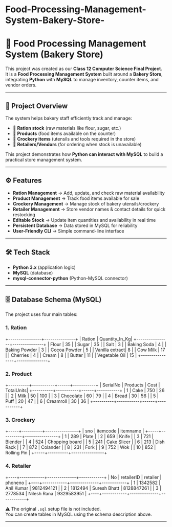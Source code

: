 # Food-Processing-Management-System-Bakery-Store-

# 🍞 Food Processing Management System (Bakery Store)

This project was created as our **Class 12 Computer Science Final Project**.  
It is a **Food Processing Management System** built around a **Bakery Store**, integrating **Python** with **MySQL** to manage inventory, counter items, and vendor orders.

---

## 📌 Project Overview
The system helps bakery staff efficiently track and manage:
- 🥖 **Ration stock** (raw materials like flour, sugar, etc.)
- 🍩 **Products** (food items available on the counter)
- 🥛 **Crockery items** (utensils and tools required in the store)
- 🛒 **Retailers/Vendors** (for ordering when stock is unavailable)

This project demonstrates how **Python can interact with MySQL** to build a practical store management system.

---

## ⚙️ Features
- **Ration Management** → Add, update, and check raw material availability  
- **Product Management** → Track food items available for sale  
- **Crockery Management** → Manage stock of bakery utensils/crockery  
- **Retailer Management** → Store vendor names & contact details for quick restocking  
- **Editable Stock** → Update item quantities and availability in real time  
- **Persistent Database** → Data stored in MySQL for reliability  
- **User-Friendly CLI** → Simple command-line interface  

---

## 🛠️ Tech Stack
- **Python 3.x** (application logic)  
- **MySQL** (database)  
- **mysql-connector-python** (Python-MySQL connector)  

---

## 🗄️ Database Schema (MySQL)

The project uses four main tables:  

### 1. Ration
+----------------+---------------+
| Ration         | Quantity_In_Kg|
+----------------+---------------+
| Flour          | 35            |
| Sugar          | 35            |
| Salt           | 3             |
| Baking Soda    | 4             |
| Baking Powder  | 3             |
| Cocoa Powder   | 5             |
| Vanilla extract| 8             |
| Cow Milk       | 17            |
| Cherries       | 4             |
| Cream          | 8             |
| Butter         | 11            |
| Vegetable Oil  | 15            |
+----------------+---------------+

### 2. Product
+----------+-----------+------+-----------+
| SerialNo | Products  | Cost | TotalUnits|
+----------+-----------+------+-----------+
|    1     | Cake      | 750  |    26     |
|    2     | Milk      | 50   |   100     |
|    3     | Chocolate | 60   |    79     |
|    4     | Bread     | 30   |    56     |
|    5     | Puff      | 20   |    47     |
|    6     | Creamroll | 30   |    36     |
+----------+-----------+------+-----------+

### 3. Crockery
+-----+----------+----------------+
| sno | itemcode | itemname       |
+-----+----------+----------------+
|  1  |   289    | Plate          |
|  2  |   659    | Knife          |
|  3  |   721    | Blender        |
|  4  |   524    | Chopping board |
|  5  |   241    | Cake Slicer    |
|  6  |   213    | Dish Rack      |
|  7  |   872    | Colander       |
|  8  |   231    | Fork           |
|  9  |   752    | Wok            |
| 10  |   852    | Rolling Pin    |
+-----+----------+----------------+

### 4. Retailer
+----+------------+--------------+------------+
| No | retailerID | retailer     | phoneno    |
+----+------------+--------------+------------+
|  1 |   1342582  | Anil Kumar   | 9812494121 |
|  2 |   1812494  | Suresh Bhatt | 8128847261 |
|  3 |   2778534  | Nilesh Rana  | 9329583951 |
+----+------------+--------------+------------+


⚠️ The original `.sql` setup file is not included.  
You can create tables in MySQL using the schema description above.

---


